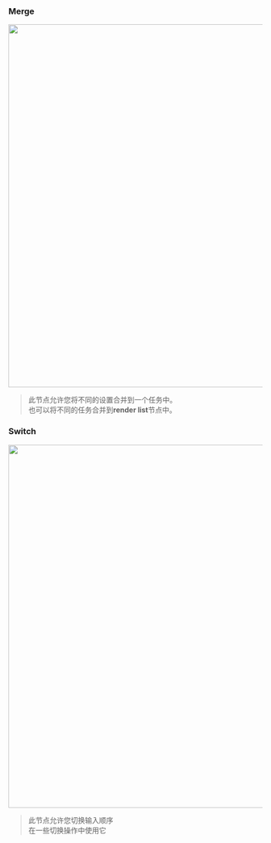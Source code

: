 <!-- panels:start -->

<!-- div:title-panel -->

### Merge

<!-- div:left-panel -->

<img src="media/img/nodeLayout/1.png" width="720px">

<!-- div:right-panel -->

> 此节点允许您将不同的设置合并到一个任务中。<br>也可以将不同的任务合并到**render list**节点中。

<!-- panels:end -->

<!-- panels:start -->

<!-- div:title-panel -->

### Switch

<!-- div:left-panel -->

<img src="media/img/nodeLayout/2.png" width="720px">

<!-- div:right-panel -->

> 此节点允许您切换输入顺序<br>在一些切换操作中使用它

<!-- panels:end -->
